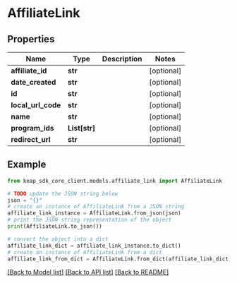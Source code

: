 # AffiliateLink


## Properties

Name | Type | Description | Notes
------------ | ------------- | ------------- | -------------
**affiliate_id** | **str** |  | [optional] 
**date_created** | **str** |  | [optional] 
**id** | **str** |  | [optional] 
**local_url_code** | **str** |  | [optional] 
**name** | **str** |  | [optional] 
**program_ids** | **List[str]** |  | [optional] 
**redirect_url** | **str** |  | [optional] 

## Example

```python
from keap_sdk_core_client.models.affiliate_link import AffiliateLink

# TODO update the JSON string below
json = "{}"
# create an instance of AffiliateLink from a JSON string
affiliate_link_instance = AffiliateLink.from_json(json)
# print the JSON string representation of the object
print(AffiliateLink.to_json())

# convert the object into a dict
affiliate_link_dict = affiliate_link_instance.to_dict()
# create an instance of AffiliateLink from a dict
affiliate_link_from_dict = AffiliateLink.from_dict(affiliate_link_dict)
```
[[Back to Model list]](../README.md#documentation-for-models) [[Back to API list]](../README.md#documentation-for-api-endpoints) [[Back to README]](../README.md)


